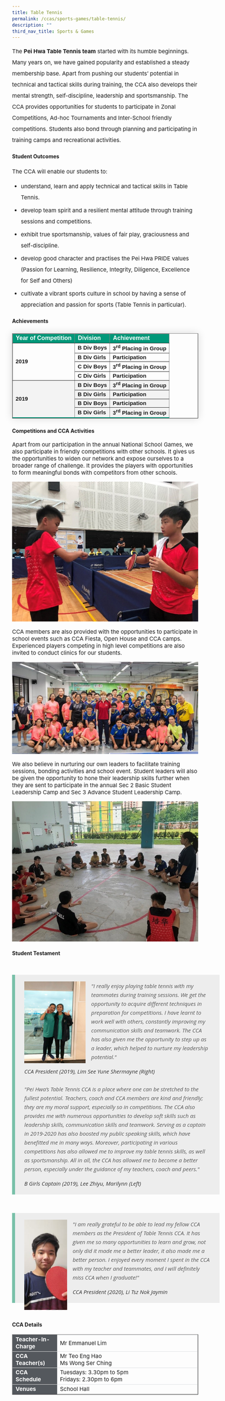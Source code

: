 ```yaml
---
title: Table Tennis
permalink: /ccas/sports-games/table-tennis/
description: ""
third_nav_title: Sports & Games
---
```

<p style="font-size:15px; line-height:2;margin-top:15px;">The <strong>Pei Hwa Table Tennis team</strong> started with its humble beginnings. Many years on, we have gained popularity and established a steady membership base. Apart from pushing our students&rsquo; potential in technical and tactical skills during training, the CCA also develops their mental strength, self-discipline, leadership and sportsmanship. The CCA provides opportunities for students to participate in Zonal Competitions, Ad-hoc Tournaments and Inter-School friendly competitions. Students also bond through planning and participating in training camps and recreational activities.</p>

<h4><strong>Student Outcomes</strong></h4>
<p style="font-size:15px; line-height:2;margin-top:15px;">The CCA will enable our students to:</p>
<ul style="margin-top:-5px;">
		<li style="font-size:15px;margin-bottom:5px;line-height:2"> understand, learn and apply technical and tactical skills in Table Tennis.</li>
		<li style="font-size:15px;margin-bottom:5px;line-height:2"> develop team spirit and a resilient mental attitude through training sessions and competitions.</li>
		<li style="font-size:15px;margin-bottom:5px;line-height:2"> exhibit true sportsmanship, values of fair play, graciousness and self-discipline.</li>
		<li style="font-size:15px;margin-bottom:5px;line-height:2"> develop good character and practises the Pei Hwa PRIDE values (Passion for Learning, Resilience, Integrity, Diligence, Excellence for Self and Others)</li>
		<li style="font-size:15px;margin-bottom:5px;line-height:2"> cultivate a vibrant sports culture in school by having a sense of appreciation and passion for sports (Table Tennis in particular).</li>
</ul>
	
<h4><strong>Achievements</strong></h4>
<table border="1" style="border-collapse: collapse;margin: 25px 0;font-size:15px;font-family: sans-serif;box-shadow: 0 0 20px rgba(0, 0, 0, 0.15);">
<thead style="background-color: #009879; font-weight: bold; font-size: 16px;">
<tr>
				<td style="text-align:left;color:white;">Year of Competition</td>
				<td style="text-align:left;color:white;">Division</td>
				<td style="text-align:left;color:white;">Achievement</td>
			</tr>
</thead>
	
<tbody>
<tr>
	<td rowspan="4" style="align:center;"><strong>2019</strong></td>
	<td style="font-size:15px;"><strong>B Div Boys</strong></td>
	<td style="font-size:15px;"><strong>3<sup>rd</sup> Placing in Group</strong></td>
</tr>
															
<tr style="font-size:15px;">
<td style="font-size:15px;"><strong>B Div Girls</strong></td>
	<td style="font-size:15px;"><strong>Participation</strong></td>
</tr>
	
<tr style="font-size:15px;">
	<td style="font-size:15px;"><strong>C Div Boys</strong></td>
	<td style="font-size:15px;"><strong>3<sup>rd</sup> Placing in Group</strong></td>
</tr>
	<tr style="font-size:15px;">
<td style="font-size:15px;"><strong>C Div Girls</strong></td>
	<td style="font-size:15px;"><strong>Participation</strong></td>
</tr>
<tr style="background-color:#f3f3f3;">
	<td rowspan="4"><strong>2019</strong></td>
	<td style="font-size:15px;"><strong>B Div Boys</strong></td>
	<td style="font-size:15px;"><strong>3<sup>rd</sup> Placing in Group</strong></td>
</tr>
															
<tr style="background-color:#f3f3f3;font-size:15px;">
<td style="font-size:15px;"><strong>B Div Girls</strong></td>
	<td style="font-size:15px;"><strong>Participation</strong></td>
</tr>
	
<tr style="background-color:#f3f3f3;">
	<td style="font-size:15px;"><strong>B Div Boys</strong></td>
	<td style="font-size:15px;"><strong>Participation</strong></td>
</tr>
	<tr style="background-color:#f3f3f3;font-size:15px;font-size:15px;border-bottom: 2px solid #009879;">
<td style="font-size:15px;"><strong>B Div Girls</strong></td>
	<td style="font-size:15px;"><strong>3<sup>rd</sup> Placing in Group</strong></td>
</tr>
										
</tbody>
</table>	
	
<h4 style="font-color:black;">Competitions and CCA Activities</h4>
<p style="font-size:15px;">Apart from our participation in the annual National School Games, we also participate in friendly competitions with other schools. It gives us the opportunities to widen our network and expose ourselves to a broader range of challenge. It provides the players with opportunities to form meaningful bonds with competitors from other schools.</p>

<img src="/images/tt1.jpg" style="align:center;">

<p style="font-size:15px;">CCA members are also provided with the opportunities to participate in school events such as CCA Fiesta, Open House and CCA camps. Experienced players competing in high level competitions are also invited to conduct clinics for our students.</p>

<img src="/images/tt2.jpg" style="align:center;">

<p style="font-size:15px;">We also believe in nurturing our own leaders to facilitate training sessions, bonding activities and school event. Student leaders will also be given the opportunity to hone their leadership skills further when they are sent to participate in the annual Sec 2 Basic Student Leadership Camp and Sec 3 Advance Student Leadership Camp.</p>

<img src="/images/tt3.jpg">

<h4><strong>Student Testament</strong></h4>
<blockquote style="font-size: 15px;
  width:100%;
  margin:50px auto;
  font-family:Open Sans;
  font-style:italic;
  color: #555555;
  padding:1.2em 25px 1.2em 25px;
  border-left:8px solid #78C0A8 ;
  line-height:1.6;
  position: relative;
  background:#EDEDED;">
<img align="left" alt="" src="/images/tt4.jpg" style="width: 33%;margin-right:15px;">
	"I really enjoy playing table tennis with my teammates during training sessions. We get the opportunity to acquire different techniques in preparation for competitions. I have learnt to work well with others, constantly improving my communication skills and teamwork. The CCA has also given me the opportunity to step up as a leader, which helped to nurture my leadership potential."
  <span style="display:block; color:#333333; margin-top:1em;font-size:15px;"><em>CCA President (2019), Lim See Yune Shermayne (Right)</em></span>
	<br>
	"Pei Hwa’s Table Tennis CCA is a place where one can be stretched to the fullest potential. Teachers, coach and CCA members are kind and friendly; they are my moral support, especially so in competitions. The CCA also provides me with numerous opportunities to develop soft skills such as leadership skills, communication skills and teamwork. Serving as a captain in 2019-2020 has also boosted my public speaking skills, which have benefitted me in many ways. Moreover, participating in various competitions has also allowed me to improve my table tennis skills, as well as sportsmanship. All in all, the CCA has allowed me to become a better person, especially under the guidance of my teachers, coach and peers."
	 <span style="display:block; color:#333333; margin-top:1em;font-size:15px;"><em>B Girls Captain (2019), Lee Zhiyu, Marilynn (Left)</em></span>
	</blockquote>
<blockquote style="font-size: 15px;
  width:100%;
  margin:50px auto;
  font-family:Open Sans;
  font-style:italic;
  color: #555555;
  padding:1.2em 25px 1.2em 25px;
  border-left:8px solid #78C0A8 ;
  line-height:1.6;
  position: relative;
  background:#EDEDED;">
<img align="left" alt="" src="/images/tt5.jpg" style="width: 23%;margin-right:15px;">
	"I am really grateful to be able to lead my fellow CCA members as the President of Table Tennis CCA. It has given me so many opportunities to learn and grow, not only did it made me a better leader, it also made me a better person. I enjoyed every moment I spent in the CCA with my teacher and teammates, and I will definitely miss CCA when I graduate!"&nbsp;&nbsp;&nbsp;&nbsp;&nbsp;
  <span style="display:block; color:#333333; margin-top:1em;font-size:15px;"><em>CCA President (2020), Li Tsz Nok Jaymin</em></span>
	</blockquote>

<h4><strong>CCA Details</strong></h4>
<table border="1" style="width:100%;">
	<tbody>
		<tr>
			<td style="background-color: #54585d; font-weight: bold; font-size: 15px; border: 1px solid #54585d; color:white;border-bottom: 1px solid #dddddd;width:24%;">Teacher-In-Charge</td>
			<td style="border: 1px solid #dddfe1;font-size: 15px;">Mr Emmanuel Lim</td>
		</tr>

<tr>
			<td style="background-color: #54585d; font-weight: bold; font-size: 15px; border: 1px solid #54585d;border-bottom: 1px solid #dddddd; color:white;">CCA Teacher(s)</td>
			<td style="border: 1px solid #dddfe1;font-size: 15px;">Mr Teo Eng Hao<br>Ms Wong Ser Ching</td>
		</tr>

<tr>
			<td style="background-color: #54585d; font-weight: bold; font-size: 15px; border: 1px solid #54585d; color:white;border-bottom: 1px solid #dddddd;">CCA Schedule</td>
			<td style="border: 1px solid #dddfe1;font-size: 15px;">Tuesdays: 3.30pm to 5pm<br>Fridays: 2.30pm to 6pm</td>
		</tr>
		
<tr>
			<td style="background-color: #54585d; font-weight: bold; font-size: 15px; border: 1px solid #54585d; color:white;">Venues</td>
			<td style="border: 1px solid #dddfe1;font-size: 15px;">School Hall</td>
		</tr>
		
</tbody>
	</table>